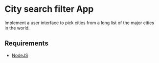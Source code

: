 # City search filter App

Implement a user interface to pick cities from a long list of the major cities in the world.

## Requirements

- [NodeJS](https://nodejs.org/en/download/)